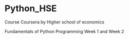 # Python_HSE
Course Coursera by Higher school of economics

Fundamentals of Python Programming
Week 1 and Week 2
